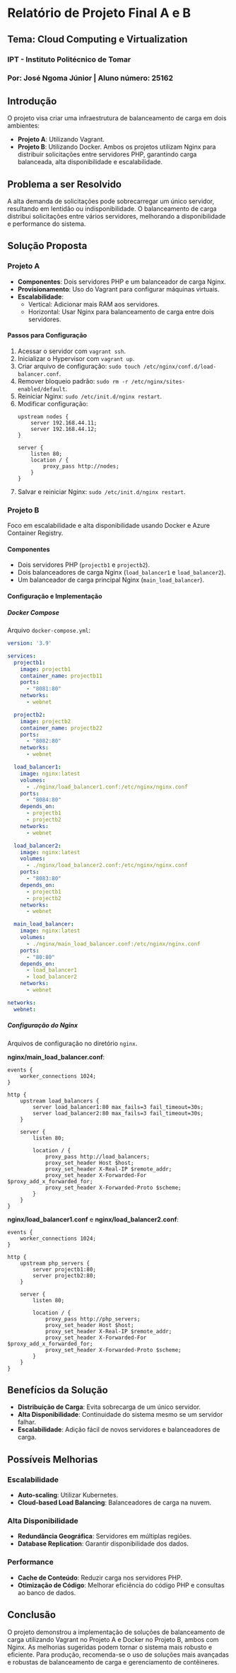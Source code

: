# Relatório de Projeto Final A e B
## Tema: Cloud Computing e Virtualization
### IPT - Instituto Politécnico de Tomar
### Por: José Ngoma Júnior | Aluno número: 25162

## Introdução

O projeto visa criar uma infraestrutura de balanceamento de carga em dois ambientes:
- **Projeto A**: Utilizando Vagrant.
- **Projeto B**: Utilizando Docker.
Ambos os projetos utilizam Nginx para distribuir solicitações entre servidores PHP, garantindo carga balanceada, alta disponibilidade e escalabilidade.

## Problema a ser Resolvido

A alta demanda de solicitações pode sobrecarregar um único servidor, resultando em lentidão ou indisponibilidade. O balanceamento de carga distribui solicitações entre vários servidores, melhorando a disponibilidade e performance do sistema.

## Solução Proposta

### Projeto A

- **Componentes**: Dois servidores PHP e um balanceador de carga Nginx.
- **Provisionamento**: Uso do Vagrant para configurar máquinas virtuais.
- **Escalabilidade**:
  - Vertical: Adicionar mais RAM aos servidores.
  - Horizontal: Usar Nginx para balanceamento de carga entre dois servidores.

#### Passos para Configuração

1. Acessar o servidor com `vagrant ssh`.
2. Inicializar o Hypervisor com `vagrant up`.
3. Criar arquivo de configuração: `sudo touch /etc/nginx/conf.d/load-balancer.conf`.
4. Remover bloqueio padrão: `sudo rm -r /etc/nginx/sites-enabled/default`.
5. Reiniciar Nginx: `sudo /etc/init.d/nginx restart`.
6. Modificar configuração:
    ```nginx
    upstream nodes {
        server 192.168.44.11;
        server 192.168.44.12;
    }

    server {
        listen 80;
        location / {
            proxy_pass http://nodes;
        }
    }
    ```
7. Salvar e reiniciar Nginx: `sudo /etc/init.d/nginx restart`.

### Projeto B

Foco em escalabilidade e alta disponibilidade usando Docker e Azure Container Registry.

#### Componentes

- Dois servidores PHP (`projectb1` e `projectb2`).
- Dois balanceadores de carga Nginx (`load_balancer1` e `load_balancer2`).
- Um balanceador de carga principal Nginx (`main_load_balancer`).

#### Configuração e Implementação

##### Docker Compose

Arquivo `docker-compose.yml`:

```yaml
version: '3.9'

services:
  projectb1:
    image: projectb1
    container_name: projectb11
    ports:
      - "8081:80"
    networks:
      - webnet

  projectb2:
    image: projectb2
    container_name: projectb22
    ports:
      - "8082:80"
    networks:
      - webnet

  load_balancer1:
    image: nginx:latest
    volumes:
      - ./nginx/load_balancer1.conf:/etc/nginx/nginx.conf
    ports:
      - "8084:80"
    depends_on:
      - projectb1
      - projectb2
    networks:
      - webnet

  load_balancer2:
    image: nginx:latest
    volumes:
      - ./nginx/load_balancer2.conf:/etc/nginx/nginx.conf
    ports:
      - "8083:80"
    depends_on:
      - projectb1
      - projectb2
    networks:
      - webnet

  main_load_balancer:
    image: nginx:latest
    volumes:
      - ./nginx/main_load_balancer.conf:/etc/nginx/nginx.conf
    ports:
      - "80:80"
    depends_on:
      - load_balancer1
      - load_balancer2
    networks:
      - webnet

networks:
  webnet:
```

##### Configuração do Nginx

Arquivos de configuração no diretório `nginx`.

**nginx/main_load_balancer.conf**:

```nginx
events {
    worker_connections 1024;
}

http {
    upstream load_balancers {
        server load_balancer1:80 max_fails=3 fail_timeout=30s;
        server load_balancer2:80 max_fails=3 fail_timeout=30s;
    }

    server {
        listen 80;

        location / {
            proxy_pass http://load_balancers;
            proxy_set_header Host $host;
            proxy_set_header X-Real-IP $remote_addr;
            proxy_set_header X-Forwarded-For $proxy_add_x_forwarded_for;
            proxy_set_header X-Forwarded-Proto $scheme;
        }
    }
}
```

**nginx/load_balancer1.conf** e **nginx/load_balancer2.conf**:

```nginx
events {
    worker_connections 1024;
}

http {
    upstream php_servers {
        server projectb1:80;
        server projectb2:80;
    }

    server {
        listen 80;

        location / {
            proxy_pass http://php_servers;
            proxy_set_header Host $host;
            proxy_set_header X-Real-IP $remote_addr;
            proxy_set_header X-Forwarded-For $proxy_add_x_forwarded_for;
            proxy_set_header X-Forwarded-Proto $scheme;
        }
    }
}
```

## Benefícios da Solução

- **Distribuição de Carga**: Evita sobrecarga de um único servidor.
- **Alta Disponibilidade**: Continuidade do sistema mesmo se um servidor falhar.
- **Escalabilidade**: Adição fácil de novos servidores e balanceadores de carga.

## Possíveis Melhorias

### Escalabilidade

- **Auto-scaling**: Utilizar Kubernetes.
- **Cloud-based Load Balancing**: Balanceadores de carga na nuvem.

### Alta Disponibilidade

- **Redundância Geográfica**: Servidores em múltiplas regiões.
- **Database Replication**: Garantir disponibilidade dos dados.

### Performance

- **Cache de Conteúdo**: Reduzir carga nos servidores PHP.
- **Otimização de Código**: Melhorar eficiência do código PHP e consultas ao banco de dados.

## Conclusão

O projeto demonstrou a implementação de soluções de balanceamento de carga utilizando Vagrant no Projeto A e Docker no Projeto B, ambos com Nginx. As melhorias sugeridas podem tornar o sistema mais robusto e eficiente. Para produção, recomenda-se o uso de soluções mais avançadas e robustas de balanceamento de carga e gerenciamento de contêineres.
